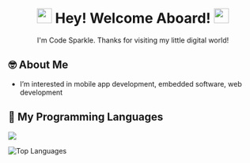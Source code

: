 <h1 align="center"><img src="https://emojis.slackmojis.com/emojis/images/1531849430/4246/blob-sunglasses.gif?1531849430" width="30"/></a> Hey! Welcome Aboard! <img src="https://emojis.slackmojis.com/emojis/images/1531849430/4246/blob-sunglasses.gif?1531849430" width="30"/></h1>

<!-- Introduction --->
<p align="center">I'm Code Sparkle. Thanks for visiting my little digital world!</p>

## 🤓 About Me
- I’m interested in mobile app development, embedded software, web development

## 🌱 My Programming Languages
<!-- Language List --->

<p>
  <a href=https://skillicons.dev">
    <img src="https://skillicons.dev/icons?i=java,python,js,html,css&theme=light"/>
  </a>
</p>
<!-- Language Statistics --->

![Top Languages](https://github-readme-stats.vercel.app/api/top-langs/?username=code-sparkle)
